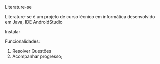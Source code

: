  Literature-se 


Literature-se é um projeto de curso técnico em informática desenvolvido em Java, IDE AndroidStudio


 Instalar 



 Funcionalidades:
1. Resolver Questões
2. Acompanhar progresso;

